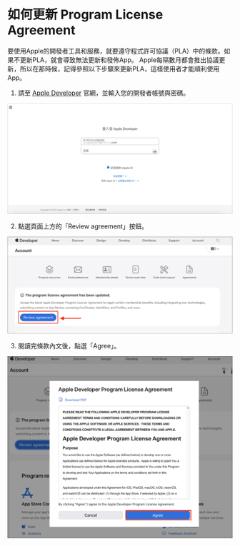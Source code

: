 # 如何更新 Program License Agreement


要使用Apple的開發者工具和服務，就要遵守程式許可協議（PLA）中的條款。如果不更新PLA，就會導致無法更新和發佈App。
Apple每隔數月都會推出協議更新，所以在那時候，記得參照以下步驟來更新PLA，這樣使用者才能順利使用App。



1. 請至 [Apple Developer](https://idmsa.apple.com/IDMSWebAuth/signin?appIdKey=891bd3417a7776362562d2197f89480a8547b108fd934911bcbea0110d07f757&path=%2Faccount%2F&rv=1) 官網，並輸入您的開發者帳號與密碼。

![image](https://raw.githubusercontent.com/meepshop/flutter_beeding_release/main/1.png)

2. 點選頁面上方的「Review agreement」按鈕。

![image](https://raw.githubusercontent.com/meepshop/flutter_beeding_release/main/2.png)

3. 閱讀完條款內文後，點選「Agree」。

![image](https://raw.githubusercontent.com/meepshop/flutter_beeding_release/main/3.png)

